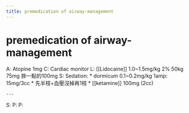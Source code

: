 ```yaml
---
title: premedication of airway-management
---
```

# premedication of airway-management

A: Atopine 1mg
C: Cardiac monitor
L: [[Lidocaine]] 1.0~1.5mg/kg 2% 50kg 75mg 胖一點的100mg
S: Sedation:
	* dormicum 0.1~0.2mg/kg 1amp: 15mg/3cc
	* 先半枝+血壓沒掉再1枝
	* [[ketamine]] 100mg (2cc)

	---

S:
P:
P:
